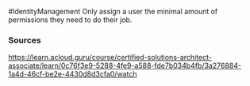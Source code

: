 #IdentityManagement 
Only assign a user the minimal amount of permissions they need to do their job.

### Sources
https://learn.acloud.guru/course/certified-solutions-architect-associate/learn/0c76f3e9-5288-4fe9-a588-fde7b034b4fb/3a276884-1a4d-46cf-be2e-4430d8d3cfa0/watch